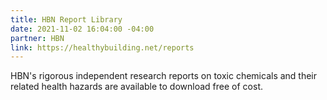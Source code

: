 ```yaml
---
title: HBN Report Library
date: 2021-11-02 16:04:00 -04:00
partner: HBN
link: https://healthybuilding.net/reports
---
```


HBN's rigorous independent research reports on toxic chemicals and their related health hazards are available to download free of cost.